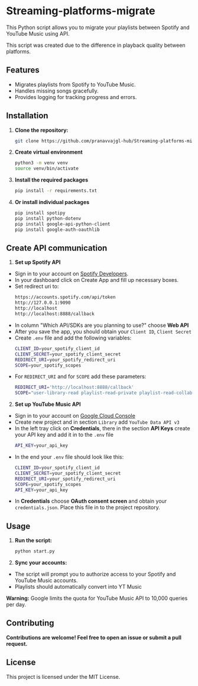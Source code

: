 # Streaming-platforms-migrate

This Python script allows you to migrate your playlists between Spotify and YouTube Music using API.

This script was created due to the difference in playback quality between platforms.

## Features

* Migrates playlists from Spotify to YouTube Music.
* Handles missing songs gracefully.
* Provides logging for tracking progress and errors.

## Installation

1. **Clone the repository:**

   ```bash
   git clone https://github.com/pranavvajgl-hub/Streaming-platforms-migrate.git
   
2. **Create virtual environment**

    ````bash
   python3 -m venv venv
   source venv/bin/activate

3. **Install the required packages**

    ```bash
   pip install -r requirements.txt
   
4. **Or install individual packages**

    ```bash
    pip install spotipy
    pip install python-dotenv
    pip install google-api-python-client
    pip install google-auth-oauthlib

## Create API communication

1. **Set up Spotify API**

* Sign in to your account on [Spotify Developers](https://developer.spotify.com/).
* In your dashboard click on Create App and fill up necessary boxes.
* Set redirect uri to:
    ```bash
  https://accounts.spotify.com/api/token
  http://127.0.0.1:9090
  http://localhost
  http://localhost:8888/callback

* In column "Which API/SDKs are you planning to use?" choose **Web API**
* After you save the app, you should obtain your `Client ID`, `Client Secret`
* Create `.env` file and add the following variables:
    ````bash
    CLIENT_ID=your_spotify_client_id
    CLIENT_SECRET=your_spotify_client_secret
    REDIRECT_URI=your_spotify_redirect_uri
    SCOPE=your_spotify_scopes

* For `REDIRECT_URI` and for `SCOPE` add these parameters:
    ````bash
    REDIRECT_URI='http://localhost:8888/callback'
    SCOPE="user-library-read playlist-read-private playlist-read-collaborative"

2. **Set up YouTube Music API**

* Sign in to your account on [Google Cloud Console](https://console.cloud.google.com/)
* Create new project and in section `Library` add `YouTube Data API v3`
* In the left tray click on **Credentials**, there in the section **API Keys** create your API key and add it in to the `.env` file
    ````bash
    API_KEY=your_api_key
  
* In the end your `.env` file should look like this:
    ````bash
    CLIENT_ID=your_spotify_client_id
    CLIENT_SECRET=your_spotify_client_secret
    REDIRECT_URI=your_spotify_redirect_uri
    SCOPE=your_spotify_scopes
    API_KEY=your_api_key

* In **Credentials** choose **OAuth consent screen** and obtain your `credentials.json`. Place this file in to the project repository.

## Usage

1. **Run the script:**

    ````bash
    python start.py

2. **Sync your accounts:**

* The script will prompt you to authorize access to your Spotify and YouTube Music accounts.
* Playlists should automatically convert into YT Music

**Warning:** Google limits the quota for YouTube Music API to 10,000 queries per day.

## Contributing

**Contributions are welcome! Feel free to open an issue or submit a pull request.**

## License

This project is licensed under the MIT License.

